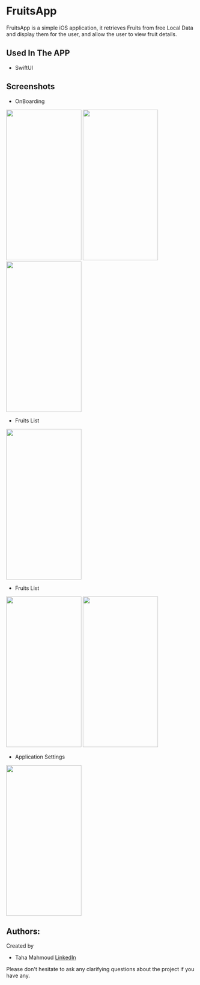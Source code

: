 # FruitsApp

FruitsApp is a simple iOS application, it retrieves Fruits from free Local Data and display them for the user, and allow the user to view fruit details.

## Used In The APP
- SwiftUI

## Screenshots
- OnBoarding
<img src="/Screenshots/OnBoard1.png" width="200" height="400">
<img src="/Screenshots/OnBoard2.png" width="200" height="400">
<img src="/Screenshots/OnBoard3.png" width="200" height="400">

- Fruits List
<img src="/Screenshots/List.png" width="200" height="400">

- Fruits List
<img src="/Screenshots/Details1.png" width="200" height="400">
<img src="/Screenshots/Details2.png" width="200" height="400">

- Application Settings
<img src="/Screenshots/Settings.png" width="200" height="400">

## Authors:
Created by 
- Taha Mahmoud [LinkedIn](https://www.linkedin.com/in/engtahamahmoud/)

Please don't hesitate to ask any clarifying questions about the project if you have any.


